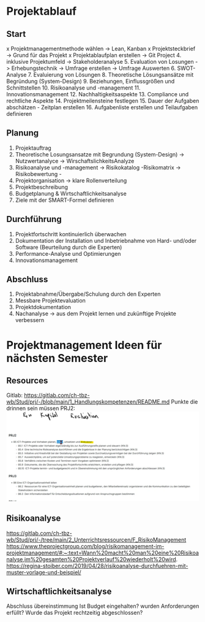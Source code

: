 # Projektablauf

## Start

x Projektmanagementmethode wählen -> Lean, Kanban
x Projektsteckbrief -> Grund für das Projekt
x Projektablaufplan erstellen -> Git Project
4. inklusive Projektumfeld -> Stakeholderanalyse
5. Evaluation von Losungen -> Erhebungstechnik -> Umfrage erstellen -> Umfrage Auswerten
6. SWOT-Analyse
7. Evaluierung von Lösungen
8. Theoretische Lösungsansätze mit Begründung (System-Design)
9. Beziehungen, Einflussgrößen und Schnittstellen
10. Risikoanalyse und -management
11. Innovationsmanagement
12. Nachhaltigkeitsaspekte
13. Compliance und rechtliche Aspekte
14. Projektmeilensteine festlegen
15. Dauer der Aufgaben abschätzen - Zeitplan erstellen
16. Aufgabenliste erstellen und Teilaufgaben definieren

## Planung

1. Projektauftrag
2. Theoretische Losungsansatze mit Begrundung (System-Design) -> Nutzwertanalyce -> WirschaftslichkeitsAnalyze
3. Risikoanalyse und -management -> Risikokatalog  -Risikomatrix -> Risikobewertung -
4. Projektorganisation -> klare Rollenverteilung
5. Projektbeschreibung
6. Budgetplanung & Wirtschaftlichkeitsanalyse
7. Ziele mit der SMART-Formel definieren

## Durchführung

1. Projektfortschritt kontinuierlich überwachen
2. Dokumentation der Installation und Inbetriebnahme von Hard- und/oder Software (Beurteilung durch die Experten)
3. Performance-Analyse und Optimierungen
4. Innovationsmanagement

## Abschluss

1. Projektabnahme/Übergabe/Schulung durch den Experten
2. Messbare Projektevaluation
3. Projektdokumentation
4. Nachanalyse -> aus dem Projekt lernen und zukünftige Projekte verbessern

# Projektmanagement Ideen für nächsten Semester

## Resources

Gitlab: https://gitlab.com/ch-tbz-wb/Stud/prj/-/blob/main/1_Handlungskompetenzen/README.md
Punkte die drinnen sein müssen PRJ2: ![Projektmanagement](/docs/img/Planen_Projektmgmt.png)

## Risikoanalyse

https://gitlab.com/ch-tbz-wb/Stud/prj/-/tree/main/2_Unterrichtsressourcen/F_RisikoManagement 
https://www.theprojectgroup.com/blog/risikomanagement-im-projektmanagement/#:~:text=Wann%20macht%20man%20eine%20Risikoanalyse,im%20gesamten%20Projektverlauf%20wiederholt%20wird.
https://regina-stoiber.com/2019/04/28/risikoanalyse-durchfuehren-mit-muster-vorlage-und-beispiel/

## Wirtschaftlichkeitsanalyse

Abschluss übereinstimmung
Ist Budget eingehalten? wurden Anforderungen erfüllt? Wurde das Projekt rechtzeitig abgeschlossen?

